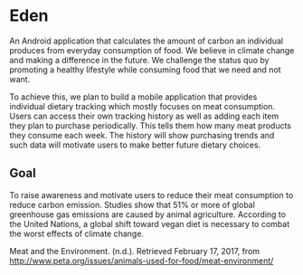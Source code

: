 # Eden
An Android application that calculates the amount of carbon an individual produces from everyday consumption of food.
We believe in climate change and making a difference in the future. We challenge the status quo by promoting a healthy lifestyle while consuming food that we need and not want. 

To achieve this, we plan to build a mobile application that provides individual dietary tracking which mostly focuses on meat consumption. Users can access their own tracking history as well as adding each item they plan to purchase periodically. This tells them how many meat products they consume each week. The history will show purchasing trends and such data will motivate users to make better future dietary choices.
## Goal
To raise awareness and motivate users to reduce their meat consumption to reduce carbon emission. Studies show that 51% or more of global greenhouse gas emissions are caused by animal agriculture. According to the United Nations, a global shift toward vegan diet is necessary to combat the worst effects of climate change.

Meat and the Environment. (n.d.). Retrieved February 17, 2017, from http://www.peta.org/issues/animals-used-for-food/meat-environment/  
